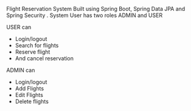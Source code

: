 Flight Reservation System Built using Spring Boot, Spring Data JPA and Spring Security . 
System User has two roles ADMIN and USER 
  
USER can 
* Login/logout
* Search for flights 
* Reserve flight
* And cancel reservation  
  

ADMIN can 
* Login/logout
* Add Flights 
* Edit Flights 
* Delete flights
